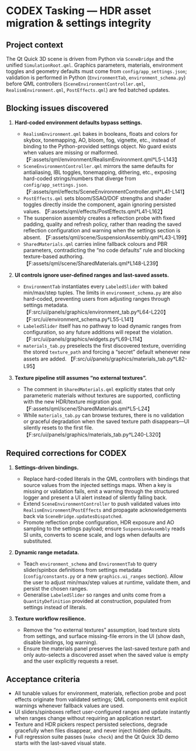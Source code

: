 # CODEX Tasking — HDR asset migration & settings integrity

## Project context
The Qt Quick 3D scene is driven from Python via `SceneBridge` and the unified
`SimulationRoot.qml`. Graphics parameters, materials, environment toggles and
geometry defaults must come from `config/app_settings.json`; validation is
performed in Python (`EnvironmentTab`, `environment_schema.py`) before QML
controllers (`SceneEnvironmentController.qml`, `RealismEnvironment.qml`,
`PostEffects.qml`) are fed batched updates.

## Blocking issues discovered
1. **Hard-coded environment defaults bypass settings.**
   * `RealismEnvironment.qml` bakes in booleans, floats and colors for skybox,
     tonemapping, AO, bloom, fog, vignette, etc., instead of binding to the
     Python-provided settings object. No guard exists when values are missing or
     malformed. 【F:assets/qml/environment/RealismEnvironment.qml†L5-L143】
   * `SceneEnvironmentController.qml` mirrors the same defaults for
     antialiasing, IBL toggles, tonemapping, dithering, etc., exposing hard-coded
     strings/numbers that diverge from `config/app_settings.json`. 【F:assets/qml/effects/SceneEnvironmentController.qml†L41-L141】
   * `PostEffects.qml` sets bloom/SSAO/DOF strengths and shader toggles directly
     inside the component, again ignoring persisted values. 【F:assets/qml/effects/PostEffects.qml†L41-L162】
   * The suspension assembly creates a reflection probe with fixed padding,
     quality and refresh policy, rather than reading the saved reflection
     configuration and warning when the settings section is absent. 【F:assets/qml/scene/SuspensionAssembly.qml†L43-L199】
   * `SharedMaterials.qml` carries inline fallback colours and PBR parameters,
     contradicting the “no code defaults” rule and blocking texture-based
     authoring. 【F:assets/qml/scene/SharedMaterials.qml†L148-L239】

2. **UI controls ignore user-defined ranges and last-saved assets.**
   * `EnvironmentTab` instantiates every `LabeledSlider` with baked min/max/step
     tuples. The limits in `environment_schema.py` are also hard-coded, preventing
     users from adjusting ranges through settings metadata. 【F:src/ui/panels/graphics/environment_tab.py†L64-L220】【F:src/ui/environment_schema.py†L55-L141】
   * `LabeledSlider` itself has no pathway to load dynamic ranges from
     configuration, so any future additions will repeat the violation. 【F:src/ui/panels/graphics/widgets.py†L69-L114】
   * `materials_tab.py` preselects the first discovered texture, overriding the
     stored `texture_path` and forcing a “secret” default whenever new assets are
     added. 【F:src/ui/panels/graphics/materials_tab.py†L82-L95】

3. **Texture pipeline still assumes “no external textures”.**
   * The comment in `SharedMaterials.qml` explicitly states that only parameteric
     materials without textures are supported, conflicting with the new HDR/texture
     migration goal. 【F:assets/qml/scene/SharedMaterials.qml†L5-L24】
   * While `materials_tab.py` can browse textures, there is no validation or
     graceful degradation when the saved texture path disappears—UI silently
     resets to the first file. 【F:src/ui/panels/graphics/materials_tab.py†L240-L320】

## Required corrections for CODEX
1. **Settings-driven bindings.**
   * Replace hard-coded literals in the QML controllers with bindings that source
     values from the injected settings maps. When a key is missing or validation
     fails, emit a warning through the structured logger and present a UI alert
     instead of silently falling back.
   * Extend `SceneEnvironmentController` to push validated values into
     `RealismEnvironment`/`PostEffects` and propagate acknowledgements back via
     `SceneBridge.updatesDispatched`.
   * Promote reflection probe configuration, HDR exposure and AO sampling to the
     settings payload; ensure `SuspensionAssembly` reads SI units, converts to
     scene scale, and logs when defaults are substituted.

2. **Dynamic range metadata.**
   * Teach `environment_schema` and `EnvironmentTab` to query slider/spinbox
     definitions from settings metadata (`config/constants.py` or a new
     `graphics.ui_ranges` section). Allow the user to adjust min/max/step values
     at runtime, validate them, and persist the chosen ranges.
   * Generalise `LabeledSlider` so ranges and units come from a `QuantityDefinition`
     provided at construction, populated from settings instead of literals.

3. **Texture workflow resilience.**
   * Remove the “no external textures” assumption, load texture slots from
     settings, and surface missing-file errors in the UI (show dash, disable
     bindings, log warning).
   * Ensure the materials panel preserves the last-saved texture path and only
     auto-selects a discovered asset when the saved value is empty and the user
     explicitly requests a reset.

## Acceptance criteria
- All tunable values for environment, materials, reflection probe and post
  effects originate from validated settings; QML components emit explicit
  warnings whenever fallback values are used.
- UI sliders/spinboxes reflect user-configured ranges and update instantly when
  ranges change without requiring an application restart.
- Texture and HDR pickers respect persisted selections, degrade gracefully when
  files disappear, and never inject hidden defaults.
- Full regression suite passes (`make check`) and the Qt Quick 3D demo starts
  with the last-saved visual state.
